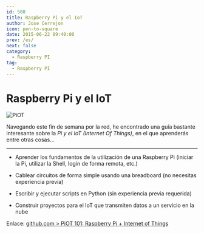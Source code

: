 ```yaml
---
id: 580
title: Raspberry Pi y el IoT
author: Jose Cerrejon
icon: pen-to-square
date: 2015-06-22 09:40:00
prev: /es/
next: false
category:
  - Raspberry PI
tag:
  - Raspberry PI
---
```


# Raspberry Pi y el IoT

![PiOT](/images/2015/06/piot_logo_v2.png)

Navegando este fín de semana por la red, he encontrado una guía bastante interesante sobre la *Pi y el IoT (Internet Of Things)*, en el que aprenderás entre otras cosas...

- - -
* Aprender los fundamentos de la utilización de una Raspberry Pi (iniciar la Pi, utilizar la Shell, login de forma remota, etc.)

* Cablear circuitos de forma simple usando una breadboard (no necesitas  experiencia previa)

* Escribir y ejecutar scripts en Python (sin experiencia previa requerida)

* Construir proyectos para el IoT que transmiten datos a un servicio en la nube

Enlace: [github.com > PiOT 101: Raspberry Pi + Internet of Things](https://github.com/InitialState/piot-101/wiki)